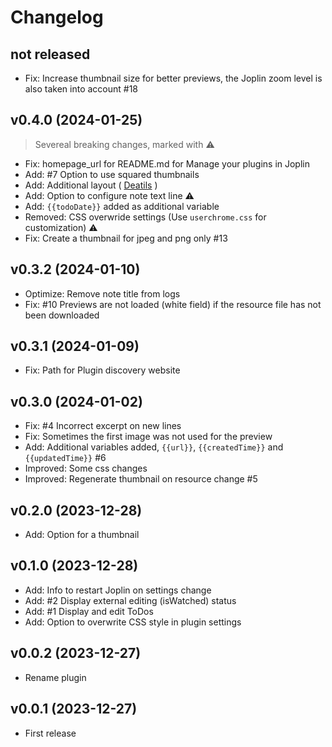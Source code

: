# Changelog

## not released

- Fix: Increase thumbnail size for better previews, the Joplin zoom level is also taken into account #18

## v0.4.0 (2024-01-25)

> Severeal breaking changes, marked with ⚠️

- Fix: homepage_url for README.md for Manage your plugins in Joplin
- Add: #7 Option to use squared thumbnails
- Add: Additional layout ( [Deatils](README.md#layouts) )
- Add: Option to configure note text line ⚠️
- Add: `{{todoDate}}` added as additional variable
- Removed: CSS overwride settings (Use `userchrome.css` for customization) ⚠️
- Fix: Create a thumbnail for jpeg and png only #13

## v0.3.2 (2024-01-10)

- Optimize: Remove note title from logs
- Fix: #10 Previews are not loaded (white field) if the resource file has not been downloaded

## v0.3.1 (2024-01-09)

- Fix: Path for Plugin discovery website

## v0.3.0 (2024-01-02)

- Fix: #4 Incorrect excerpt on new lines
- Fix: Sometimes the first image was not used for the preview
- Add: Additional variables added, `{{url}}`, `{{createdTime}}` and `{{updatedTime}}` #6
- Improved: Some css changes
- Improved: Regenerate thumbnail on resource change #5

## v0.2.0 (2023-12-28)

- Add: Option for a thumbnail

## v0.1.0 (2023-12-28)

- Add: Info to restart Joplin on settings change
- Add: #2 Display external editing (isWatched) status
- Add: #1 Display and edit ToDos
- Add: Option to overwrite CSS style in plugin settings

## v0.0.2 (2023-12-27)

- Rename plugin

## v0.0.1 (2023-12-27)

- First release
